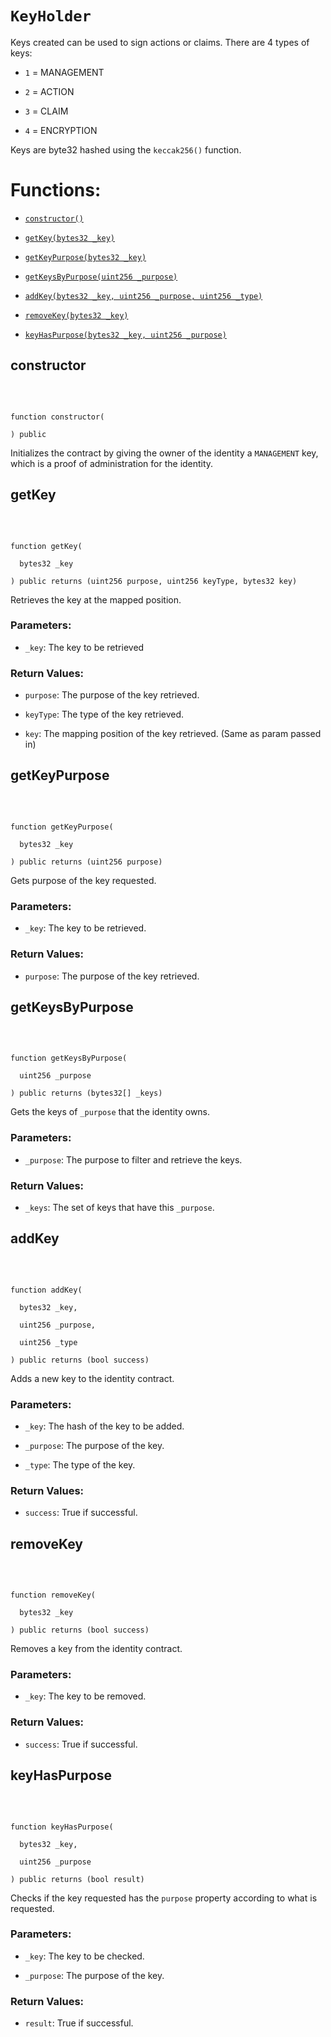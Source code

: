 # `KeyHolder`

Keys created can be used to sign actions or claims. There are 4 types of keys:

- `1` = MANAGEMENT

- `2` = ACTION

- `3` = CLAIM

- `4` = ENCRYPTION

Keys are byte32 hashed using the `keccak256()` function.

# Functions:

- [`constructor()`](#KeyHolder-constructor--)

- [`getKey(bytes32 _key)`](#KeyHolder-getKey-bytes32-)

- [`getKeyPurpose(bytes32 _key)`](#KeyHolder-getKeyPurpose-bytes32-)

- [`getKeysByPurpose(uint256 _purpose)`](#KeyHolder-getKeysByPurpose-uint256-)

- [`addKey(bytes32 _key, uint256 _purpose, uint256 _type)`](#KeyHolder-addKey-bytes32-uint256-uint256-)

- [`removeKey(bytes32 _key)`](#KeyHolder-removeKey-bytes32-)

- [`keyHasPurpose(bytes32 _key, uint256 _purpose)`](#KeyHolder-keyHasPurpose-bytes32-uint256-)

## constructor

<br>

```Solidity

function constructor(

) public

```

Initializes the contract by giving the owner of the identity a `MANAGEMENT` key, which is a proof of administration for the identity.

## getKey

<br>

```Solidity

function getKey(

  bytes32 _key

) public returns (uint256 purpose, uint256 keyType, bytes32 key)

```

Retrieves the key at the mapped position.

### Parameters:

- `_key`: The key to be retrieved

### Return Values:

- `purpose`: The purpose of the key retrieved.

- `keyType`: The type of the key retrieved.

- `key`: The mapping position of the key retrieved. (Same as param passed in)

## getKeyPurpose

<br>

```Solidity

function getKeyPurpose(

  bytes32 _key

) public returns (uint256 purpose)

```

Gets purpose of the key requested.

### Parameters:

- `_key`: The key to be retrieved.

### Return Values:

- `purpose`: The purpose of the key retrieved.

## getKeysByPurpose

<br>

```Solidity

function getKeysByPurpose(

  uint256 _purpose

) public returns (bytes32[] _keys)

```

Gets the keys of `_purpose` that the identity owns.

### Parameters:

- `_purpose`: The purpose to filter and retrieve the keys.

### Return Values:

- `_keys`: The set of keys that have this `_purpose`.

## addKey

<br>

```Solidity

function addKey(

  bytes32 _key,

  uint256 _purpose,

  uint256 _type

) public returns (bool success)

```

Adds a new key to the identity contract.

### Parameters:

- `_key`: The hash of the key to be added.

- `_purpose`: The purpose of the key.

- `_type`: The type of the key.

### Return Values:

- `success`: True if successful.

## removeKey

<br>

```Solidity

function removeKey(

  bytes32 _key

) public returns (bool success)

```

Removes a key from the identity contract.

### Parameters:

- `_key`: The key to be removed.

### Return Values:

- `success`: True if successful.

## keyHasPurpose

<br>

```Solidity

function keyHasPurpose(

  bytes32 _key,

  uint256 _purpose

) public returns (bool result)

```

Checks if the key requested has the `purpose` property according to what is requested.

### Parameters:

- `_key`: The key to be checked.

- `_purpose`: The purpose of the key.

### Return Values:

- `result`: True if successful.
